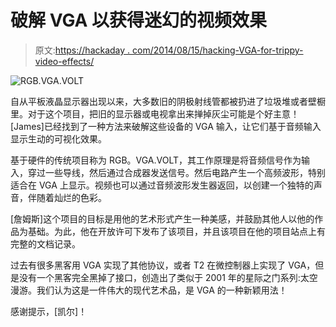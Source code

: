 # 破解 VGA 以获得迷幻的视频效果

> 原文:[https://hackaday . com/2014/08/15/hacking-VGA-for-trippy-video-effects/](https://hackaday.com/2014/08/15/hacking-vga-for-trippy-video-effects/)

![RGB.VGA.VOLT](../Images/32a101c06513361ed80e32b2b9f452df.png)

自从平板液晶显示器出现以来，大多数旧的阴极射线管都被扔进了垃圾堆或者壁橱里。对于这个项目，把旧的显示器或电视拿出来掸掉灰尘可能是个好主意！[James]已经找到了一种方法来破解这些设备的 VGA 输入，让它们基于音频输入显示生动的可视化效果。

基于硬件的传统项目称为 RGB。VGA.VOLT，其工作原理是将音频信号作为输入，穿过一些导线，然后通过合成器发送信号。然后电路产生一个高频波形，特别适合在 VGA 上显示。视频也可以通过音频波形发生器返回，以创建一个独特的声音，伴随着灿烂的色彩。

[詹姆斯]这个项目的目标是用他的艺术形式产生一种美感，并鼓励其他人以他的作品为基础。为此，他在开放许可下发布了该项目，并且该项目在他的项目站点上有完整的文档记录。

过去有很多黑客用 VGA 实现了其他协议，或者 T2 在微控制器上实现了 VGA，但是没有一个黑客完全黑掉了接口，创造出了类似于 2001 年的星际之门系列:太空漫游。我们认为这是一件伟大的现代艺术品，是 VGA 的一种新颖用法！

感谢提示，[凯尔]！